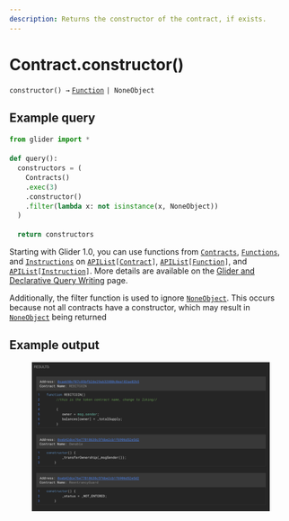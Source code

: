 ```yaml
---
description: Returns the constructor of the contract, if exists.
---
```


# Contract.constructor()

`constructor() →` [`Function`](../callable/function/) `| NoneObject`

## Example query

```python
from glider import *

def query():
  constructors = (
    Contracts()
    .exec(3)
    .constructor()
    .filter(lambda x: not isinstance(x, NoneObject))
  )

  return constructors
```

Starting with Glider 1.0, you can use functions from [`Contracts`](../contracts/), [`Functions`](../callables/functions/), and [`Instructions`](../instructions/) on [`APIList`](../iterables/apilist.md)`[`[`Contract`](./)`]`, [`APIList`](../iterables/apilist.md)`[`[`Function`](../callable/function/)`]`, and [`APIList`](../iterables/apilist.md)`[`[`Instruction`](../instruction/)`]`. More details are available on the [Glider and Declarative Query Writing](../../glider-and-declarative-query-writing.md) page.

Additionally, the filter function is used to ignore [`NoneObject`](../internal/noneobject/). This occurs because not all contracts have a constructor, which may result in [`NoneObject`](../internal/noneobject/) being returned

## Example output

<figure><img src="../../.gitbook/assets/image (1) (1) (1) (1) (1) (1) (1) (1) (1) (1) (1) (1) (1) (1) (1) (1) (1) (1) (1).png" alt=""><figcaption></figcaption></figure>
